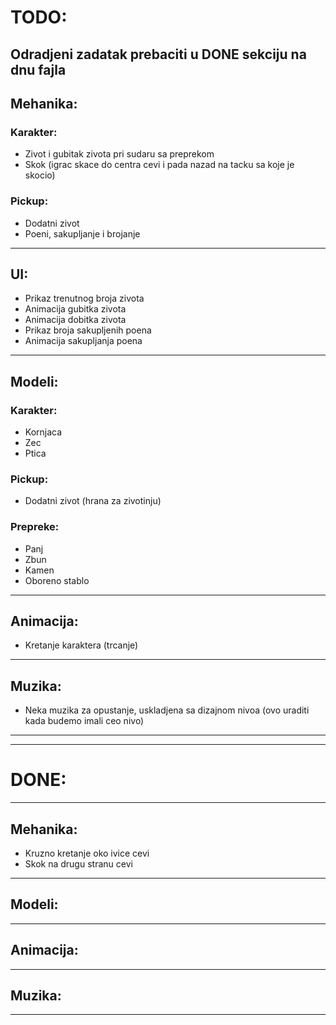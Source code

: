 # TODO:
Odradjeni zadatak prebaciti u DONE sekciju na dnu fajla
---------------------------------------------------
## Mehanika:
### Karakter:
* Zivot i gubitak zivota pri sudaru sa preprekom
* Skok (igrac skace do centra cevi i pada nazad na tacku sa koje je skocio)
### Pickup:
* Dodatni zivot
* Poeni, sakupljanje i brojanje

---------------------------------------------------
## UI:
* Prikaz trenutnog broja zivota
* Animacija gubitka zivota
* Animacija dobitka zivota
* Prikaz broja sakupljenih poena
* Animacija sakupljanja poena
---------------------------------------------------
## Modeli:
### Karakter:
* Kornjaca 
* Zec
* Ptica
### Pickup:
* Dodatni zivot (hrana za zivotinju)
### Prepreke:
* Panj
* Zbun
* Kamen
* Oboreno stablo
---------------------------------------------------
## Animacija:
* Kretanje karaktera (trcanje)
---------------------------------------------------
## Muzika:
* Neka muzika za opustanje, uskladjena sa dizajnom nivoa (ovo uraditi kada budemo imali ceo nivo)
---------------------------------------------------
---------------------------------------------------
# DONE:
---------------------------------------------------
## Mehanika:
* Kruzno kretanje oko ivice cevi
* Skok na drugu stranu cevi
---------------------------------------------------
## Modeli:

---------------------------------------------------
## Animacija:

---------------------------------------------------
## Muzika:

---------------------------------------------------
